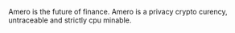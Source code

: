 Amero is the future of finance. Amero is a privacy crypto curency, 
untraceable and strictly cpu minable. 
